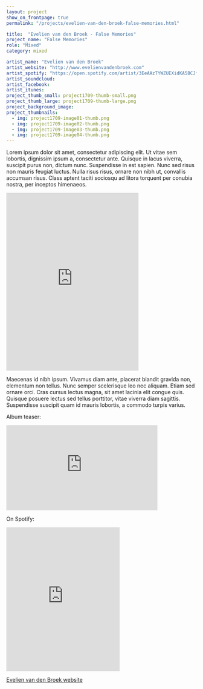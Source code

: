 ```yaml
---
layout: project
show_on_frontpage: true
permalink: "/projects/evelien-van-den-broek-false-memories.html"

title:  "Evelien van den Broek - False Memories"
project_name: "False Memories"
role: "Mixed"
category: mixed

artist_name: "Evelien van den Broek"
artist_website: "http://www.evelienvandenbroek.com"
artist_spotify: "https://open.spotify.com/artist/3EeAAzTYWZUEXidKA5BCJf"
artist_soundcloud: 
artist_facebook:
artist_itunes:
project_thumb_small: project1709-thumb-small.png
project_thumb_large: project1709-thumb-large.png
project_background_image:
project_thumbnails:
  - img: project1709-image01-thumb.png
  - img: project1709-image02-thumb.png
  - img: project1709-image03-thumb.png
  - img: project1709-image04-thumb.png
---
```


Lorem ipsum dolor sit amet, consectetur adipiscing elit. Ut vitae sem lobortis, dignissim ipsum a, consectetur ante. Quisque in lacus viverra, suscipit purus non, dictum nunc. Suspendisse in est sapien. Nunc sed risus non mauris feugiat luctus. Nulla risus risus, ornare non nibh ut, convallis accumsan risus. Class aptent taciti sociosqu ad litora torquent per conubia nostra, per inceptos himenaeos.


<iframe style="border: 0; width: 350px; height: 470px;" src="https://bandcamp.com/EmbeddedPlayer/album=3086864903/size=large/bgcol=ffffff/linkcol=0687f5/tracklist=false/transparent=true/" seamless><a href="http://evelienvandenbroek.bandcamp.com/album/false-memories">False Memories by Evelien van den Broek</a></iframe>


Maecenas id nibh ipsum. Vivamus diam ante, placerat blandit gravida non, elementum non tellus. Nunc semper scelerisque leo nec aliquam. Etiam sed ornare orci. Cras cursus lectus magna, sit amet lacinia elit congue quis. Quisque posuere lectus sed tellus porttitor, vitae viverra diam sagittis. Suspendisse suscipit quam id mauris lobortis, a commodo turpis varius.

Album teaser:

<iframe width="400" height="225" src="https://www.youtube.com/embed/fZX1TvUH9nk" frameborder="0" gesture="media" allow="encrypted-media" allowfullscreen></iframe>

On Spotify:

<iframe src="https://open.spotify.com/embed/album/0rxoFQA54Fxuwbf6lMBfKd" width="300" height="380" frameborder="0" allowtransparency="true"></iframe>

[Evelien van den Broek website](http://www.evelienvandenbroek.com)
